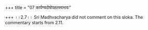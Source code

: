 +++
title = "07 कार्पण्यदोषोपहतस्वभावः"

+++
।।2.7।। Sri Madhvacharya did not comment on this sloka. The commentary
starts from 2.11.  
  
